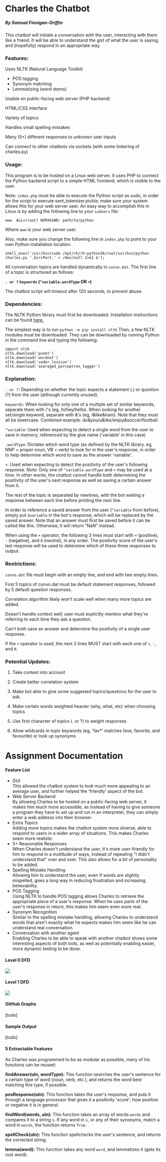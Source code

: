 # Charles the Chatbot
<h5>By Samual Finnigan-Griffin</h5>


This chatbot will initiate a conversation with the user, interacting with them like a friend. It will be able to understand the gist of what the user is saying, and (hopefully) respond in an appropriate way.


<h3>Features:</h3>
Uses NLTK (Natural Language Toolkit)
<ul>
	<li>POS tagging</li>
	<li>Synonym matching</li>
	<li>Lemmatizing (word stems)</li>
</ul>

Usable on public-facing web server (PHP backend)

HTML/CSS interface

Variety of topics

Handles small spelling mistakes

Many (5+) different responses to unknown user inputs

Can connect to other chatbots via sockets (with some tinkering of charles.py)


<h3>Usage:</h3>

This program is to be hosted on a Linux web server. It uses PHP to connect the Python backend script to a simple HTML frontend, which is visible to the user.

Note: `index.php` must be able to execute the Python script as sudo, in order for the script to execute sent_tokenizer.pickle; make sure your system allows this for your web server user. An easy way to accomplish this in Linux is by adding the following line to your `sudoers` file:

`www  ALL=(root) NOPASSWD: path/to/python`

Where `www` is your web server user.

Also, make sure you change the following line in `index.php` to point to your own Python installation location:

`shell_exec('/usr/bin/sudo /opt/rh/rh-python36/root/usr/bin/python charles.py '.$srcPort.' > /dev/null 2>&1 &');`

All conversation topics are handled dynamically in `convo.dat`. The first line of a topic is structured as follows:

<b>`. or ?` `keywords` (`^variable.wordType` OR `+`)</b>

The chatbot script will timeout after 120 seconds, to prevent abuse.


<h3>Dependencies:</h3>
The NLTK Python library must first be downloaded. Installation instructions can be found <a href="https://www.nltk.org/install.html">here.</a>

The simplest way is to run `python -m pip install nltk`
Then, a few NLTK modules must be downloaded. They can be downloaded by running Python in the command line and typing the following:

```
import nltk
nltk.download('punkt')
nltk.download('wordnet')
nltk.download('vader_lexicon')
nltk.download('averaged_perceptron_tagger')
```


<h3>Explanation:</h3>

`. or ?`: Depending on whether the topic expects a statement (.) or question (?) from the user (although currently unused).

`keywords`: When looking for only one of a multiple set of similar keywords, separate them with /'s (eg, hi/hey/hello). When looking for another set/single keyword, separate with &'s (eg, i&like&ham). Note that they must all be lowercase. Combined example: do&you/u&like/enjoy&soccer/football

`^variable`: Used when expecting to detect a single word from the user to save in memory, referenced by the give name ('variable' in this case)

`.wordType`: Dictates which word type (as defined by the NLTK library. eg, NNP = proper noun, VB = verb) to look for in the user's response, in order to help determine which word to save as the answer 'variable'.

`+`: Used when expecting to detect the positivity of the user's following response.
Note: Only one of `^variable.wordType` and `+` may be used at a time. In other words, the chatbot cannot handle both determining the positivity of the user's next response as well as saving a certain answer from it.

The rest of the topic is separated by newlines, with the bot waiting a response between each line before printing the next line.

In order to reference a saved answer from the user (`^variable` from before), simply put `$variable` in the bot's response, which will be replaced by the saved answer. Note that an answer must first be saved before it can be called like this. Otherwise, it will return "NaN" instead.

When using the `+` operator, the following 3 lines must start with `+` (positive), `-` (negative), and `0` (neutral), in any order. The positivity score of the user's last response will be used to determine which of these three responses to output.


<h3>Restrictions:</h3>

`convo.dat` file must begin with an empty line, and end with two empty lines.

First 5 topics of convo.dat must be default statement responses, followed by 5 default question responses.

Correlation algorithm likely won't scale well when many more topics are added.

Doesn't handle context well; user must explicitly mention what they're referring to each time they ask a question.

Can't both save an answer and determine the positivity of a single user response.

If the `+` operator is used, the next 3 lines MUST start with each one of `+`, `-`, and `0`.


<h3>Potential Updates:</h3>

1. Take context into account

2. Create better correlation system

3. Make bot able to give some suggested topics/questions for the user to ask.

4. Make certain words weighted heavier (why, what, etc) when choosing topics

5. Use first character of topics (. or ?) to weight responses

6. Allow wildcards in topic keywords (eg, 'fav*' matches fave, favorite, and favourite) or look up synonyms



<h1>Assignment Documentation</h1>


<h4>Feature List</h4>

<ul>
<li>GUI</li>
This allowed the chatbot system to look much more appealing to an average user, and further helped the 'friendly' aspect of the bot.
<li>Web Server Backend</li>
By allowing Charles to be hosted on a public-facing web server, it makes him much more accessible, as instead of having to give someone a program they have to set up and run in an interpreter, they can simply enter a web address into their browser.
<li>Extra Topics</li>
Adding more topics makes the chatbot system more diverse, able to respond to users in a wider array of situations. This makes Charles seem more realistic
<li>5+ Reasonable Responses</li>
When Charles doesn't understand the user, it's more user-friendly for him to respond in a multitude of ways, instead of repeating "I didn't understand that" over and over. This also allows for a bit of personality to be added.
<li>Spelling Mistake Handling</li>
Allowing him to understand the user, even if words are slightly mispelled, goes a long way in reducing frustration and increasing believability.
<li>POS Tagging</li>
Using NLTK to handle POS tagging allows Charles to retrieve the appropriate piece of a user's response. When he uses parts of the user's response in return, this makes him seem even more real.
<li>Synonym Recognition</li>
Similar to the spelling mistake handling, allowing Charles to understand words that aren't exactly what he expects makes him seem like he can understand real conversation.
<li>Conversation with another agent</li>
Enabling Charles to be able to speak with another chatbot shows some interesting aspects of both bots, as well as potentially enabling easier, more dynamic testing to be done.
</ul>


<h4>Level 0 DFD</h4>
<img src="https://finnigan.me/chatbot/DFD0.png?1">

<h4>Level 1 DFD</h4>
<img src="https://finnigan.me/chatbot/DFD1.png?1">

<h4>GitHub Graphs</h4>
[todo]

<h4>Sample Output</h4>
[todo]


<h4>5 Extractable Features</h4>
As Charles was programmed to be as modular as possible, many of his functions can be reused:


<b>findAnswer(uIn, wordType):</b>
This function searches the user's sentence for a certain type of word (noun, verb, etc.), and returns the word best matching this type, if possible.

<b>posResponse(uIn):</b>
This function takes the user's response, and puts it through a language processor that gives it a positivity 'score'; how positive or negative it is in general.

<b>findWord(words, uIn):</b>
This function takes an array of words `words` and compares it to a string `s`. If any word in `s`, or any of their synonyms, match a word in `words`, the function returns `True`.

<b>spellCheck(uIn):</b>
This function spellchecks the user's sentence, and returns the corrected string.

<b>lemma(word):</b>
This function takes any word `word`, and lemmatizes it (gets its root word).